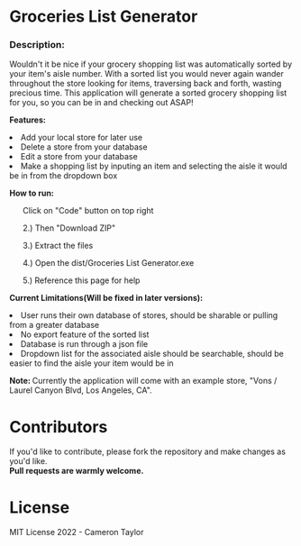 # Groceries List Generator
<div>
    <h3>Description:</h3> <p>Wouldn't it be nice if your grocery shopping list was automatically sorted by your item's aisle number.
    With a sorted list you would never again wander throughout the store looking for items, traversing back and forth, wasting precious time.
    This application will generate a sorted grocery shopping list for you, so you can be in and checking out ASAP!</p>
    <p><b>Features: </b>
    <li>Add your local store for later use</li>
    <li>Delete a store from your database</li>
    <li>Edit a store from your database</li>
    <li>Make a shopping list by inputing an item and selecting the aisle it would be in from the dropdown box</li>
    <p>
    <!-- <img src="media/screenshot.PNG" alt="MainMenu" width="900" height="800"><br> -->
    <p><b>How to run:</b>
    <ol> Click on "Code" button on top right</ol>
    <ol>2.) Then "Download ZIP"</ol>
    <ol>3.) Extract the files</ol>
    <ol>4.) Open the dist/Groceries List Generator.exe</ol>
    <ol>5.) Reference this page for help</ol>
    </p>
    <p><b>Current Limitations(Will be fixed in later versions):</b>
    <li>User runs their own database of stores, should be sharable or pulling from a greater database</li>
    <li>No export feature of the sorted list</li>
    <li>Database is run through a json file</li>
    <li>Dropdown list for the associated aisle should be searchable, should be easier to find the aisle your item would be in</li>
    <p>
    <p><b>Note: </b>Currently the application will come with an example store, "Vons / Laurel Canyon Blvd, Los Angeles, CA".</p>
    <h1> Contributors </h1>
    If you'd like to contribute, please fork the repository and make changes as you'd like. <br><b>Pull requests are warmly welcome.</b>
    <p></p>
    <h1> License </h1>
    <p>MIT License 2022 - Cameron Taylor</p>
</div>
